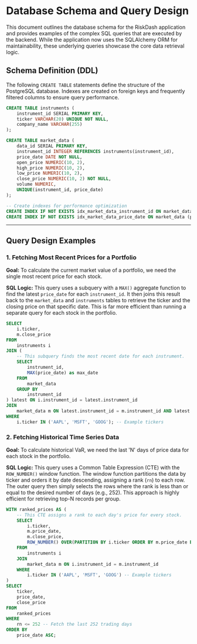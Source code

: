 # Database Schema and Query Design

This document outlines the database schema for the RiskDash application and provides examples of the complex SQL queries that are executed by the backend. While the application now uses the SQLAlchemy ORM for maintainability, these underlying queries showcase the core data retrieval logic.

## Schema Definition (DDL)

The following `CREATE TABLE` statements define the structure of the PostgreSQL database. Indexes are created on foreign keys and frequently filtered columns to ensure query performance.

```sql
CREATE TABLE instruments (
    instrument_id SERIAL PRIMARY KEY,
    ticker VARCHAR(20) UNIQUE NOT NULL,
    company_name VARCHAR(255)
);

CREATE TABLE market_data (
    data_id SERIAL PRIMARY KEY,
    instrument_id INTEGER REFERENCES instruments(instrument_id),
    price_date DATE NOT NULL,
    open_price NUMERIC(10, 2),
    high_price NUMERIC(10, 2),
    low_price NUMERIC(10, 2),
    close_price NUMERIC(10, 2) NOT NULL,
    volume NUMERIC,
    UNIQUE(instrument_id, price_date)
);

-- Create indexes for performance optimization
CREATE INDEX IF NOT EXISTS idx_market_data_instrument_id ON market_data (instrument_id);
CREATE INDEX IF NOT EXISTS idx_market_data_price_date ON market_data (price_date);
```

---

## Query Design Examples

### 1. Fetching Most Recent Prices for a Portfolio

**Goal:** To calculate the current market value of a portfolio, we need the single most recent price for each stock.

**SQL Logic:** This query uses a subquery with a `MAX()` aggregate function to find the latest `price_date` for each `instrument_id`. It then joins this result back to the `market_data` and `instruments` tables to retrieve the ticker and the closing price on that specific date. This is far more efficient than running a separate query for each stock in the portfolio.

```sql
SELECT
    i.ticker,
    m.close_price
FROM
    instruments i
JOIN (
    -- This subquery finds the most recent date for each instrument.
    SELECT
        instrument_id,
        MAX(price_date) as max_date
    FROM
        market_data
    GROUP BY
        instrument_id
) latest ON i.instrument_id = latest.instrument_id
JOIN
    market_data m ON latest.instrument_id = m.instrument_id AND latest.max_date = m.price_date
WHERE
    i.ticker IN ('AAPL', 'MSFT', 'GOOG'); -- Example tickers
```

### 2. Fetching Historical Time Series Data

**Goal:** To calculate historical VaR, we need the last 'N' days of price data for each stock in the portfolio.

**SQL Logic:** This query uses a Common Table Expression (CTE) with the `ROW_NUMBER()` window function. The window function partitions the data by ticker and orders it by date descending, assigning a rank (`rn`) to each row. The outer query then simply selects the rows where the rank is less than or equal to the desired number of days (e.g., 252). This approach is highly efficient for retrieving top-N records per group.

```sql
WITH ranked_prices AS (
    -- This CTE assigns a rank to each day's price for every stock.
    SELECT
        i.ticker,
        m.price_date,
        m.close_price,
        ROW_NUMBER() OVER(PARTITION BY i.ticker ORDER BY m.price_date DESC) as rn
    FROM
        instruments i
    JOIN
        market_data m ON i.instrument_id = m.instrument_id
    WHERE
        i.ticker IN ('AAPL', 'MSFT', 'GOOG') -- Example tickers
)
SELECT
    ticker,
    price_date,
    close_price
FROM
    ranked_prices
WHERE
    rn <= 252 -- Fetch the last 252 trading days
ORDER BY
    price_date ASC;
```
